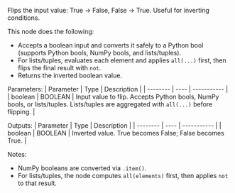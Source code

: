 Flips the input value: True → False, False → True. Useful for inverting conditions.

This node does the following:
- Accepts a boolean input and converts it safely to a Python bool (supports Python bools, NumPy bools, and lists/tuples).
- For lists/tuples, evaluates each element and applies <code>all(...)</code> first, then flips the final result with <code>not</code>.
- Returns the inverted boolean value.

Parameters:
| Parameter | Type | Description |
| -------- | ---- | ----------- |
| boolean | BOOLEAN | Input value to flip. Accepts Python bools, NumPy bools, or lists/tuples. Lists/tuples are aggregated with <code>all(...)</code> before flipping. |

Outputs:
| Parameter | Type | Description |
| -------- | ---- | ----------- |
| boolean | BOOLEAN | Inverted value. True becomes False; False becomes True. |

Notes:
- NumPy booleans are converted via <code>.item()</code>.
- For lists/tuples, the node computes <code>all(elements)</code> first, then applies <code>not</code> to that result.